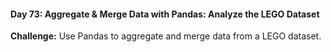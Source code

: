 #### Day 73: Aggregate & Merge Data with Pandas: Analyze the LEGO Dataset
**Challenge:** Use Pandas to aggregate and merge data from a LEGO dataset.



